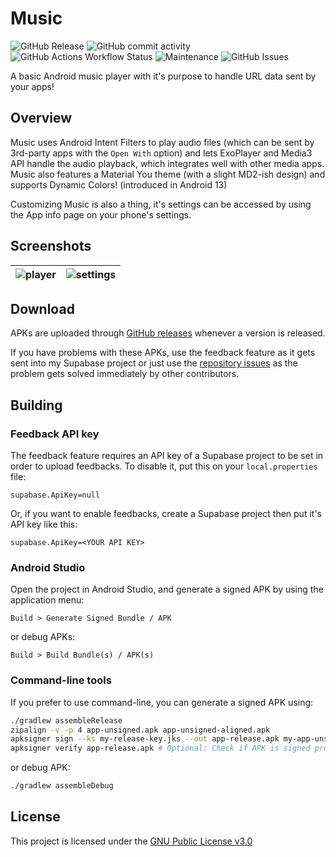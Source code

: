 # Music
![GitHub Release](https://img.shields.io/github/v/release/spir0th/music?sort=semver&label=version)
![GitHub commit activity](https://img.shields.io/github/commit-activity/t/spir0th/music)
![GitHub Actions Workflow Status](https://img.shields.io/github/actions/workflow/status/spir0th/music/build.yml)
![Maintenance](https://img.shields.io/maintenance/yes/2024)
![GitHub Issues](https://img.shields.io/github/issues/spir0th/music)

A basic Android music player with it's purpose to handle URL data sent by your apps!

## Overview
Music uses Android Intent Filters to play audio files (which can be sent by 3rd-party apps with the `Open With` option) and lets ExoPlayer and
Media3 API handle the audio playback, which integrates well with other media apps. Music also features a Material You theme (with a slight MD2-ish design)
and supports Dynamic Colors! (introduced in Android 13)

Customizing Music is also a thing, it's settings can be accessed by using the App info page on your phone's settings.

## Screenshots
| ![player](https://github.com/spir0th/music/assets/66259245/cd12e3fe-70fc-4f75-b686-07616addf64f=50x50) | ![settings](https://github.com/spir0th/music/assets/66259245/530a1f83-0831-49f5-86e4-8723cf13a54a=50x50) |
|--------------------------------------------------------------------------------------------------------|----------------------------------------------------------------------------------------------------------|

## Download
APKs are uploaded through [GitHub releases](https://github.com/spir0th/music/releases) whenever a version is released.

If you have problems with these APKs, use the feedback feature as it gets sent into my Supabase project
or just use the [repository issues](https://github.com/spir0th/music/issues) as the problem gets solved immediately by other contributors.

## Building
### Feedback API key
The feedback feature requires an API key of a Supabase project to be set in order to upload
feedbacks. To disable it, put this on your `local.properties` file:
```
supabase.ApiKey=null
```

Or, if you want to enable feedbacks, create a Supabase project then put it's API key like this:
```
supabase.ApiKey=<YOUR API KEY>
```

### Android Studio
Open the project in Android Studio, and generate a signed APK by using the application menu:
```
Build > Generate Signed Bundle / APK
```
or debug APKs:
```
Build > Build Bundle(s) / APK(s)
```

### Command-line tools
If you prefer to use command-line, you can generate a signed APK using:
```bash
./gradlew assembleRelease
zipalign -v -p 4 app-unsigned.apk app-unsigned-aligned.apk
apksigner sign --ks my-release-key.jks --out app-release.apk my-app-unsigned-aligned.apk
apksigner verify app-release.apk # Optional: Check if APK is signed properly
```
or debug APK:
```bash
./gradlew assembleDebug
```

## License
This project is licensed under the [GNU Public License v3.0](LICENSE)
